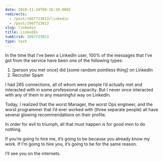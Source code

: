 ```yaml
---
date: 2010-11-24T08:16:19.000Z
redirects:
  - /post/1667723013/linkedin
  - /post/1667723013
slug: linkedin
title: LinkedIn
tumblrid: 1667723013
type: text
---
```

<p>In the time that I&rsquo;ve been a LinkedIn user, 100% of the messages that
I&rsquo;ve got from the service have been one of the following types:</p>

<ol><li>[person you met once] did [some random pointless thing] on LinkedIn</li>
<li>Recruiter Spam</li>
</ol><p>I had 265 connections, all of whom were people I&rsquo;d actually met and
interacted with in some professional capacity.  But I never once
interacted with any of them in any meaningful way on LinkedIn.</p>

<p>Today, I realized that the worst Manager, the worst Ops engineer, and
the worst programmer that I&rsquo;d ever worked with (three separate people)
all have several glowing recommendations on their profile.</p>

<p>In order for evil to triumph, all that must happen is for good men to do
nothing.</p>

<p>If you&rsquo;re going to hire me, it&rsquo;s going to be because you already know my work.  If I&rsquo;m going to hire you, it&rsquo;s going to be for the same reason.</p>

<p>I&rsquo;ll see you on the internets.</p>
